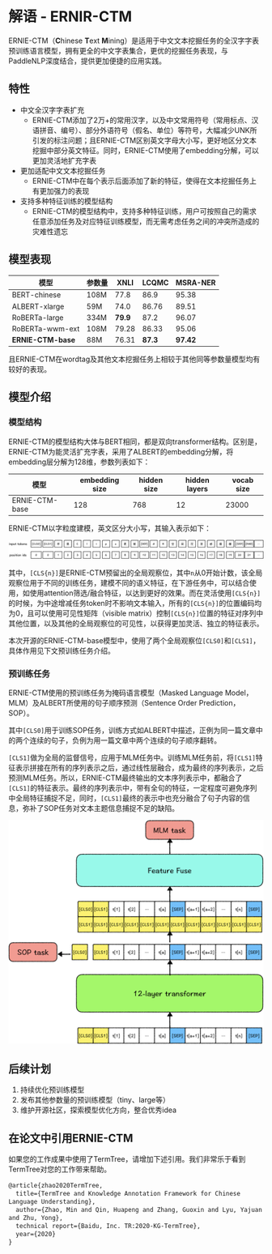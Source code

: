 # 解语 - ERNIR-CTM

ERNIE-CTM（**C**hinese **T**ext **M**ining）是适用于中文文本挖掘任务的全汉字字表预训练语言模型，拥有更全的中文字表集合，更优的挖掘任务表现，与PaddleNLP深度结合，提供更加便捷的应用实践。

## 特性

- 中文全汉字字表扩充
  - ERNIE-CTM添加了2万+的常用汉字，以及中文常用符号（常用标点、汉语拼音、编号）、部分外语符号（假名、单位）等符号，大幅减少UNK所引发的标注问题；且ERNIE-CTM区别英文字母大小写，更好地区分文本挖掘中部分英文特征。同时，ERNIE-CTM使用了embedding分解，可以更加灵活地扩充字表
- 更加适配中文文本挖掘任务
  - ERNIE-CTM中在每个表示后面添加了新的特征，使得在文本挖掘任务上有更加强力的表现
- 支持多种特征训练的模型结构
  - ERNIE-CTM的模型结构中，支持多种特征训练，用户可按照自己的需求任意添加任务及对应特征训练模型，而无需考虑任务之间的冲突所造成的灾难性遗忘

## 模型表现

| 模型               | 参数量 | XNLI     | LCQMC    | MSRA-NER  |
| ------------------ | ------ | -------- | -------- | --------- |
| BERT-chinese       | 108M   | 77.8     | 86.9     | 95.38     |
| ALBERT-xlarge      | 59M    | 74.0     | 86.76    | 89.51     |
| RoBERTa-large      | 334M   | **79.9** | 87.2     | 96.07     |
| RoBERTa-wwm-ext    | 108M   | 79.28    | 86.33    | 95.06     |
| **ERNIE-CTM-base** | 88M    | 76.31    | **87.3** | **97.42** |

且ERNIE-CTM在wordtag及其他文本挖掘任务上相较于其他同等参数量模型均有较好的表现。

## 模型介绍

### 模型结构

ERNIE-CTM的模型结构大体与BERT相同，都是双向transformer结构。区别是，ERNIE-CTM为能灵活扩充字表，采用了ALBERT的embedding分解，将embedding层分解为128维，参数列表如下：

| 模型           | embedding size | hidden size | hidden layers | vocab size |
| -------------- | -------------- | ----------- | ------------- | ---------- |
| ERNIE-CTM-base | 128            | 768         | 12            | 23000      |

ERNIE-CTM以字粒度建模，英文区分大小写，其输入表示如下：

![image-20210427110151748](../doc/img/image-20210427110151748.png)

其中，`[CLS{n}]`是ERNIE-CTM预留出的全局观察位，其中`n`从0开始计数，该全局观察位用于不同的训练任务，建模不同的语义特征，在下游任务中，可以结合使用，如使用attention筛选/融合特征，以达到更好的效果。而在灵活使用`[CLS{n}]`的时候，为中途增减任务token时不影响文本输入，所有的`[CLS{n}]`的位置编码均为0，且可以使用可见性矩阵（visible matrix）控制`[CLS{n}]`位置的特征对序列中其他位置，以及其他的全局观察位的可见性，以获得更加灵活、独立的特征表示。

本次开源的ERNIE-CTM-base模型中，使用了两个全局观察位`[CLS0]`和`[CLS1]`，具体作用见下文预训练任务介绍。

### 预训练任务

ERNIE-CTM使用的预训练任务为掩码语言模型（Masked Language Model，MLM）及ALBERT所使用的句子顺序预测（Sentence Order Prediction，SOP）。

其中`[CLS0]`用于训练SOP任务，训练方式如ALBERT中描述，正例为同一篇文章中的两个连续的句子，负例为用一篇文章中两个连续的句子顺序翻转。

`[CLS1]`做为全局的监督信号，应用于MLM任务中。训练MLM任务前，将`[CLS1]`特征表示拼接在所有的序列表示之后，通过线性层融合，成为最终的序列表示，之后预测MLM任务。所以，ERNIE-CTM最终输出的文本序列表示中，都融合了`[CLS1]`的特征表示。最终的序列表示中，带有全句的特征，一定程度可避免序列中全局特征捕捉不足，同时，`[CLS1]`最终的表示中也充分融合了句子内容的信息，弥补了SOP任务对文本主题信息捕捉不足的缺陷。

![image-20210427112147035](../doc/img/image-20210427112147035.png)


## 后续计划

1. 持续优化预训练模型
2. 发布其他参数量的预训练模型（tiny、large等）
3. 维护开源社区，探索模型优化方向，整合优秀idea


## 在论文中引用ERNIE-CTM
如果您的工作成果中使用了TermTree，请增加下述引用。我们非常乐于看到TermTree对您的工作带来帮助。
```
@article{zhao2020TermTree,
  title={TermTree and Knowledge Annotation Framework for Chinese Language Understanding},
  author={Zhao, Min and Qin, Huapeng and Zhang, Guoxin and Lyu, Yajuan and Zhu, Yong},
  technical report={Baidu, Inc. TR:2020-KG-TermTree},
  year={2020}
}
```
